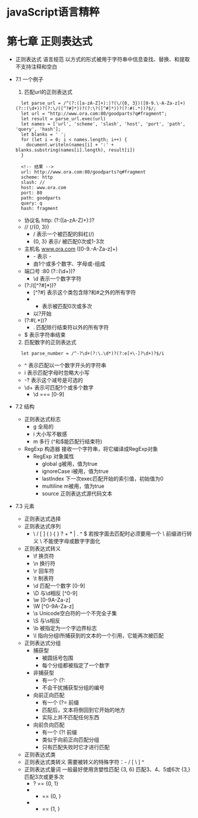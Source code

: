# javaScript语言精粹 
# 第七章 正则表达式

- 正则表达式
  语言规范
  以方式的形式被用于字符串中信息查找、替换、和提取
  不支持注释和空白

- 7.1 一个例子
  1. 匹配url的正则表达式
    ```匹配url的正则表达式
      let parse_url = /^(?:([a-zA-Z]+):)?(\/{0, 3})([0-9.\-A-Za-z]+)(?::(\d+))?(?:\/([^?#]*))?(?:\?([^#]*))?(?:#(.*))?$/;
      let url = "http://www.ora.com:80/goodparts?q#fragment";
      let result = parse_url.exec(url)
      let names = ['url', 'scheme', 'slash', 'host', 'port', 'path', 'query', 'hash'];
      let blanks = ' ';
      for (let i = 0; i < names.length; i++) {
        document.writeln(names[i] + ':' + blanks.substring(names[i].length), result[i])
      }

      <!-- 结果 -->
      url: http://www.ora.com:80/goodparts?q#fragment
      scheme: http
      slash: //
      host: www.ora.com
      port: 80
      path: goodparts
      query: q
      hash: fragment
    ```
    - 协议名 http: (?:([a-zA-Z]+):)?
    - // (\/{0, 3})
      - \/ 表示一个被匹配的斜杠(/)
      - {0, 3} 表示/ 被匹配0次或1-3次
    - 主机名 www.ora.com ([0-9.\-A-Za-z]+) 
      - \- 表示 - 
      - 由1个或多个数字、字母或-组成
    - 端口号 :80 (?::(\d+))?
      - \d 表示一个数字字符
    - (?:\/([^?#]*))?
      - [^?#] 表示这个类包含除?和#之外的所有字符
      - * 表示被匹配0次或多次
      - 以?开始
    - (?:#(.*))?
      - . 匹配除行结束符以外的所有字符
    - $ 表示字符串结束
  2. 匹配数字的正则表达式
    ```匹配数字的正则表达式
      let parse_number = /^-?\d+(?:\.\d*)?(?:e[+\-]?\d+)?$/i
    ```
    - ^ 表示匹配以一个数字开头的字符串
    - i 表示匹配字母时忽略大小写
    - -? 表示这个减号是可选的
    - \d+ 表示可匹配1个或多个数字
      - \d === [0-9]

- 7.2 结构
  - 正则表达式标志
    - g 全局的
    - i 大小写不敏感
    - m 多行 (^和$能匹配行结束符)
  - RegExp 构造器
    接收一个字符串，将它编译成RegExp对象
    - RegExp 对象属性
      - global g被用，值为true
      - ignoreCase i被用，值为true
      - lastIndex 下一次exec匹配开始的索引值，初始值为0
      - multiline m被用，值为true
      - source 正则表达式源代码文本

- 7.3 元素
  - 正则表达式选择
  - 正则表达式序列
    - \ / [ ] ( ) { } ? + * | . ^ $
      若按字面去匹配时必须要用一个 \ 前缀进行转义
      \ 不能使字母或数字字面化
  - 正则表达式转义
    - \f 换页符
    - \n 换行符
    - \r 回车符
    - \t 制表符
    - \d 匹配一个数字 [0-9]
    - \D 与\d相反 [^0-9] 
    - \w [0-9A-Za-z]
    - \W [^0-9A-Za-z]
    - \s Unicode空白符的一个不完全子集
    - \S 与\s相反
    - \b 被指定为一个字边界标志
    - \l 指向分组l所捕获到的文本的一个引用，它能再次被匹配
  - 正则表达式分组
    - 捕获型
      - 被圆括号包围
      - 每个分组都被指定了一个数字
    - 非捕获型
      - 有一个 (?: 
      - 不会干扰捕获型分组的编号
    - 向前正向匹配
      - 有一个 (?= 前缀
      - 匹配后，文本将倒回到它开始的地方
      - 实际上并不匹配任何东西
    - 向前负向匹配
      - 有一个 (?! 前缀
      - 类似于向前正向匹配分组
      - 只有匹配失败时它才进行匹配
  - 正则表达式类
  - 正则表达式类转义
    需要被转义的特殊字符：- / [ \ ] ^
  - 正则表达式量词 一般最好使用贪婪性匹配
    {3, 6} 匹配3、4、5或6次
    {3,} 匹配3次或更多次
    - ? == {0, 1}
    - * == {0, }
    - + == {1, }